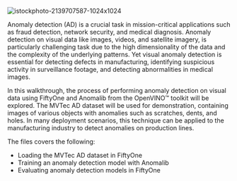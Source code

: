 ![istockphoto-2139707587-1024x1024](https://github.com/user-attachments/assets/37662bb1-efdc-4158-806b-a16340f238ee)

Anomaly detection (AD) is a crucial task in mission-critical applications such as fraud detection, network security, and medical diagnosis. Anomaly detection on visual data like images, videos, and satellite imagery, is particularly challenging task due to the high dimensionality of the data and the complexity of the underlying patterns. Yet visual anomaly detection is essential for detecting defects in manufacturing, identifying suspicious activity in surveillance footage, and detecting abnormalities in medical images.

In this walkthrough, the process of performing anomaly detection on visual data using FiftyOne and Anomalib from the OpenVINO™ toolkit will be explored. The MVTec AD dataset will be used for demonstration, containing images of various objects with anomalies such as scratches, dents, and holes. In many deployment scenarios, this technique can be applied to the manufacturing industry to detect anomalies on production lines.

The files covers the following:

- Loading the MVTec AD dataset in FiftyOne
- Training an anomaly detection model with Anomalib
- Evaluating anomaly detection models in FiftyOne
